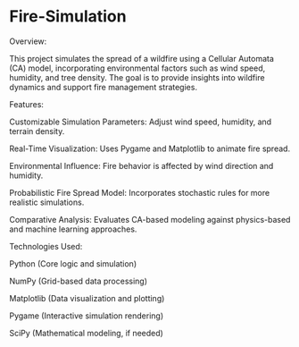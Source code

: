 # Fire-Simulation

Overview:

This project simulates the spread of a wildfire using a Cellular Automata (CA) model, incorporating environmental factors such as wind speed, humidity, and tree density. The goal is to provide insights into wildfire dynamics and support fire management strategies.


Features:

Customizable Simulation Parameters: Adjust wind speed, humidity, and terrain density.

Real-Time Visualization: Uses Pygame and Matplotlib to animate fire spread.

Environmental Influence: Fire behavior is affected by wind direction and humidity.

Probabilistic Fire Spread Model: Incorporates stochastic rules for more realistic simulations.

Comparative Analysis: Evaluates CA-based modeling against physics-based and machine learning approaches.


Technologies Used:

Python (Core logic and simulation)

NumPy (Grid-based data processing)

Matplotlib (Data visualization and plotting)

Pygame (Interactive simulation rendering)

SciPy (Mathematical modeling, if needed)
